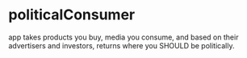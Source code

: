 # politicalConsumer
app takes products you buy, media you consume, and based on their advertisers and investors, returns where you SHOULD be politically.
